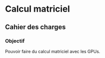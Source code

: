 # Calcul matriciel

## Cahier des charges

### Objectif
Pouvoir faire du calcul matriciel avec les GPUs.
